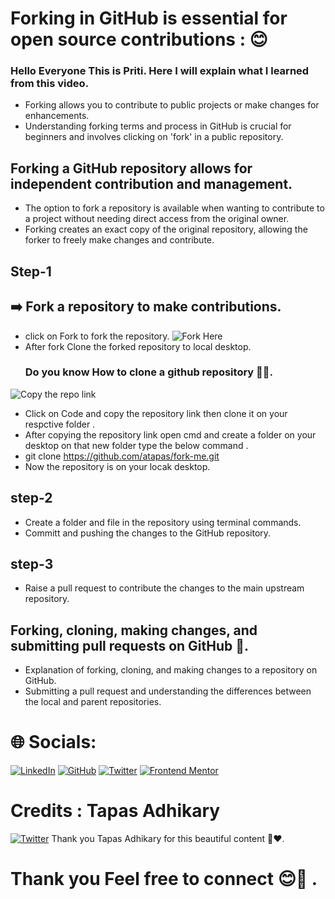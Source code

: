 # Forking in GitHub  is essential for open source contributions : 😊
### Hello Everyone This is Priti. Here I will explain what I learned from this video.

- Forking allows you to contribute to public projects or make changes for enhancements.
- Understanding forking terms and process in GitHub is crucial for beginners and involves clicking on 'fork' in a public repository.


## Forking a GitHub repository allows for independent contribution and management.
- The option to fork a repository is available when wanting to contribute to a project without needing direct access from the original owner.
- Forking creates an exact copy of the original repository, allowing the forker to freely make changes and contribute.

## Step-1
## ➡️ Fork a repository to make contributions.
- click on Fork to fork the repository.
![Fork Here](fork.png)
- After fork Clone the forked repository to local desktop.
   ### Do you know How to clone a github repository 🤷‍♀️.

![Copy the repo link](<repo link to clone.png>)

-  Click on Code and copy the repository link then clone it on your respctive folder .
- After copying the repository link  open cmd and create a folder on your desktop on that new folder type the below command .
- git clone https://github.com/atapas/fork-me.git
- Now the repository is on your locak desktop.

## step-2
- Create a folder and file in the repository using terminal commands.
- Committ and pushing the changes to the GitHub repository.

## step-3
- Raise a pull request to contribute the changes to the main upstream repository.


## Forking, cloning, making changes, and submitting pull requests on GitHub 🙌.
- Explanation of forking, cloning, and making changes to a repository on GitHub.
- Submitting a pull request and understanding the differences between the local and parent repositories.




# 🌐 Socials:
[![LinkedIn](https://img.shields.io/badge/LinkedIn-%230077B5.svg?logo=linkedin&logoColor=white)](https://linkedin.com/in/iampritirekha)
[![GitHub](https://img.shields.io/badge/GitHub-%23181717.svg?logo=github&logoColor=white)](https://github.com/Pritirekha23)
[![Twitter](https://img.shields.io/badge/Twitter-%231DA1F2.svg?logo=Twitter&logoColor=white)](https://twitter.com/pandapritirekha)
[![Frontend Mentor](https://img.shields.io/badge/Frontend%20Mentor-%23000000.svg?logo=frontend-mentor&logoColor=white)](https://www.frontendmentor.io/profile/Pritirekha23)

# Credits : Tapas Adhikary
[![Twitter](https://img.shields.io/badge/Twitter-%231DA1F2.svg?logo=Twitter&logoColor=white)](https://twitter.com/tapasadhikary)
Thank you Tapas Adhikary for this beautiful content 🤗❤️.

# Thank you Feel free to connect 😊🙌 . 

